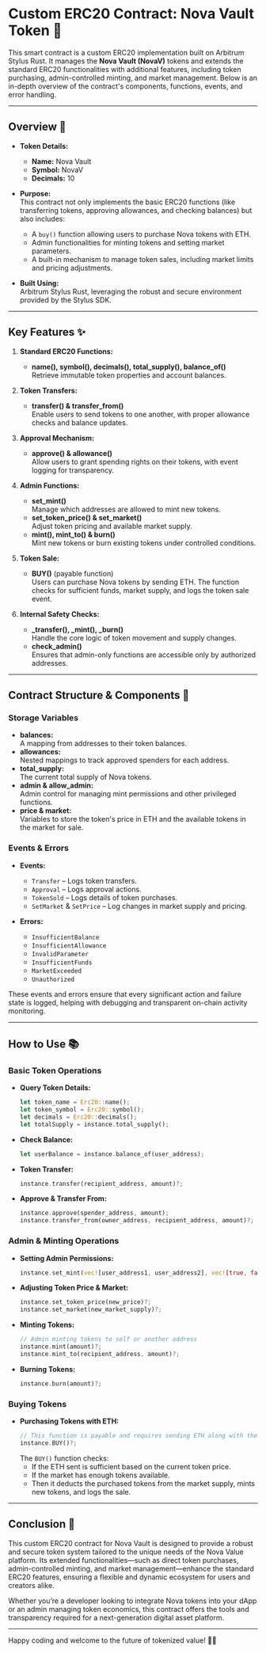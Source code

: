 # Custom ERC20 Contract: Nova Vault Token 🚀

This smart contract is a custom ERC20 implementation built on Arbitrum Stylus Rust. It manages the **Nova Vault (NovaV)** tokens and extends the standard ERC20 functionalities with additional features, including token purchasing, admin-controlled minting, and market management. Below is an in-depth overview of the contract's components, functions, events, and error handling.

---

## Overview 📝

- **Token Details:**  
  - **Name:** Nova Vault  
  - **Symbol:** NovaV  
  - **Decimals:** 10

- **Purpose:**  
  This contract not only implements the basic ERC20 functions (like transferring tokens, approving allowances, and checking balances) but also includes:
  - A `buy()` function allowing users to purchase Nova tokens with ETH.
  - Admin functionalities for minting tokens and setting market parameters.
  - A built-in mechanism to manage token sales, including market limits and pricing adjustments.

- **Built Using:**  
  Arbitrum Stylus Rust, leveraging the robust and secure environment provided by the Stylus SDK.

---

## Key Features ✨

1. **Standard ERC20 Functions:**
   - **name(), symbol(), decimals(), total_supply(), balance_of()**  
     Retrieve immutable token properties and account balances.

2. **Token Transfers:**
   - **transfer() & transfer_from()**  
     Enable users to send tokens to one another, with proper allowance checks and balance updates.

3. **Approval Mechanism:**
   - **approve() & allowance()**  
     Allow users to grant spending rights on their tokens, with event logging for transparency.

4. **Admin Functions:**
   - **set_mint()**  
     Manage which addresses are allowed to mint new tokens.
   - **set_token_price() & set_market()**  
     Adjust token pricing and available market supply.
   - **mint(), mint_to() & burn()**  
     Mint new tokens or burn existing tokens under controlled conditions.

5. **Token Sale:**
   - **BUY()** (payable function)  
     Users can purchase Nova tokens by sending ETH. The function checks for sufficient funds, market supply, and logs the token sale event.

6. **Internal Safety Checks:**
   - **_transfer(), _mint(), _burn()**  
     Handle the core logic of token movement and supply changes.
   - **check_admin()**  
     Ensures that admin-only functions are accessible only by authorized addresses.

---

## Contract Structure & Components 🔧

### Storage Variables
- **balances:**  
  A mapping from addresses to their token balances.
- **allowances:**  
  Nested mappings to track approved spenders for each address.
- **total_supply:**  
  The current total supply of Nova tokens.
- **admin & allow_admin:**  
  Admin control for managing mint permissions and other privileged functions.
- **price & market:**  
  Variables to store the token's price in ETH and the available tokens in the market for sale.

### Events & Errors
- **Events:**
  - `Transfer` – Logs token transfers.
  - `Approval` – Logs approval actions.
  - `TokenSold` – Logs details of token purchases.
  - `SetMarket` & `SetPrice` – Log changes in market supply and pricing.
  
- **Errors:**
  - `InsufficientBalance`  
  - `InsufficientAllowance`  
  - `InvalidParameter`  
  - `InsufficientFunds`  
  - `MarketExceeded`  
  - `Unauthorized`

These events and errors ensure that every significant action and failure state is logged, helping with debugging and transparent on-chain activity monitoring.

---

## How to Use 📚

### Basic Token Operations

- **Query Token Details:**
  ```rust
  let token_name = Erc20::name();
  let token_symbol = Erc20::symbol();
  let decimals = Erc20::decimals();
  let totalSupply = instance.total_supply();
  ```
  
- **Check Balance:**
  ```rust
  let userBalance = instance.balance_of(user_address);
  ```

- **Token Transfer:**
  ```rust
  instance.transfer(recipient_address, amount)?;
  ```

- **Approve & Transfer From:**
  ```rust
  instance.approve(spender_address, amount);
  instance.transfer_from(owner_address, recipient_address, amount)?;
  ```

### Admin & Minting Operations

- **Setting Admin Permissions:**
  ```rust
  instance.set_mint(vec![user_address1, user_address2], vec![true, false])?;
  ```

- **Adjusting Token Price & Market:**
  ```rust
  instance.set_token_price(new_price)?;
  instance.set_market(new_market_supply)?;
  ```

- **Minting Tokens:**
  ```rust
  // Admin minting tokens to self or another address
  instance.mint(amount)?;
  instance.mint_to(recipient_address, amount)?;
  ```

- **Burning Tokens:**
  ```rust
  instance.burn(amount)?;
  ```

### Buying Tokens

- **Purchasing Tokens with ETH:**
  ```rust
  // This function is payable and requires sending ETH along with the call.
  instance.BUY()?;
  ```
  The `BUY()` function checks:
  - If the ETH sent is sufficient based on the current token price.
  - If the market has enough tokens available.
  - Then it deducts the purchased tokens from the market supply, mints new tokens, and logs the sale.

---

## Conclusion 🎉

This custom ERC20 contract for Nova Vault is designed to provide a robust and secure token system tailored to the unique needs of the Nova Value platform. Its extended functionalities—such as direct token purchases, admin-controlled minting, and market management—enhance the standard ERC20 features, ensuring a flexible and dynamic ecosystem for users and creators alike.

Whether you’re a developer looking to integrate Nova tokens into your dApp or an admin managing token economics, this contract offers the tools and transparency required for a next-generation digital asset platform.

---

Happy coding and welcome to the future of tokenized value! 🚀💎
